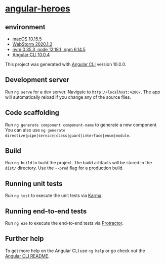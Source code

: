 # [angular-heroes](https://angular.tw/tutorial)

## environment
- [macOS 10.15.5](https://www.apple.com/tw/macos/catalina/)
- [WebStorm 2020.1.2](https://www.jetbrains.com/webstorm/)
- [nvm 0.35.3, node 12.18.1, npm 6.14.5](https://nodejs.org/en/)
- [Angular CLI 10.0.4](https://cli.angular.io/)

This project was generated with [Angular CLI](https://github.com/angular/angular-cli) version 10.0.0.

## Development server

Run `ng serve` for a dev server. Navigate to `http://localhost:4200/`. The app will automatically reload if you change any of the source files.

## Code scaffolding

Run `ng generate component component-name` to generate a new component. You can also use `ng generate directive|pipe|service|class|guard|interface|enum|module`.

## Build

Run `ng build` to build the project. The build artifacts will be stored in the `dist/` directory. Use the `--prod` flag for a production build.

## Running unit tests

Run `ng test` to execute the unit tests via [Karma](https://karma-runner.github.io).

## Running end-to-end tests

Run `ng e2e` to execute the end-to-end tests via [Protractor](http://www.protractortest.org/).

## Further help

To get more help on the Angular CLI use `ng help` or go check out the [Angular CLI README](https://github.com/angular/angular-cli/blob/master/README.md).
